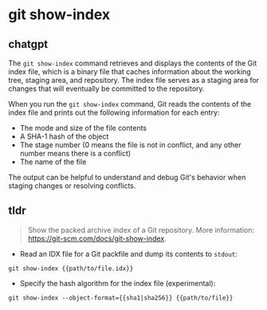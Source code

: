 # git show-index 
## chatgpt 
The `git show-index` command retrieves and displays the contents of the Git index file, which is a binary file that caches information about the working tree, staging area, and repository. The index file serves as a staging area for changes that will eventually be committed to the repository.

When you run the `git show-index` command, Git reads the contents of the index file and prints out the following information for each entry:

- The mode and size of the file contents
- A SHA-1 hash of the object
- The stage number (0 means the file is not in conflict, and any other number means there is a conflict)
- The name of the file

The output can be helpful to understand and debug Git's behavior when staging changes or resolving conflicts. 

## tldr 
 
> Show the packed archive index of a Git repository.
> More information: <https://git-scm.com/docs/git-show-index>.

- Read an IDX file for a Git packfile and dump its contents to `stdout`:

`git show-index {{path/to/file.idx}}`

- Specify the hash algorithm for the index file (experimental):

`git show-index --object-format={{sha1|sha256}} {{path/to/file}}`
